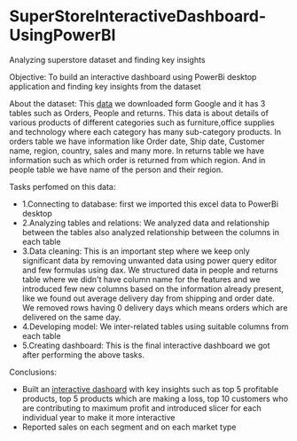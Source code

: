 # SuperStoreInteractiveDashboard-UsingPowerBI
Analyzing superstore dataset and finding key insights

Objective: To build an interactive dashboard using PowerBi desktop application and finding key insights from the dataset

About the dataset:
This [data](https://github.com/karthikdoijode/SuperStoreInteractiveDashboard-UsingPowerBI/blob/main/global_superstore_2016.xlsx) we downloaded form Google and it has 3 tables such as Orders, People and returns. This data is about details of various products of different categories such as furniture,office supplies and technology where each category has many sub-category products. In orders table we have information like Order date, Ship date, Customer name, region, country, sales and many more. In returns table we have information such as which order is returned from which region. And in people table we have name of the person and their region.

Tasks perfomed on this data:
- 1.Connecting to database: first we imported this excel data to PowerBi desktop
- 2.Analyzing tables and relations: We analyzed data and relationship between the tables also analyzed relationship between the columns in each table
- 3.Data cleaning: This is an important step where we keep only significant data by removing unwanted data using power query editor and few formulas using dax. We structured data in people and returns table where we didn't have column name for the features and we introduced few new columns based on the information already present, like we found out average delivery day from shipping and order date. We removed rows having 0 delivery days which means orders which are delivered on the same day.
- 4.Developing model: We inter-related tables using suitable columns from each table
- 5.Creating dashboard: This is the final interactive dashboard we got after performing the above tasks.


Conclusions:
- Built an [interactive dashoard](https://github.com/karthikdoijode/SuperStoreInteractiveDashboard-UsingPowerBI/blob/main/SuperStore.pbix) with key insights such as top 5 profitable products, top 5 products which are making a loss, top 10 customers who are contributing to maximum profit and introduced slicer for each individual year to make it more interactive
- Reported sales on each segment and on each market type
